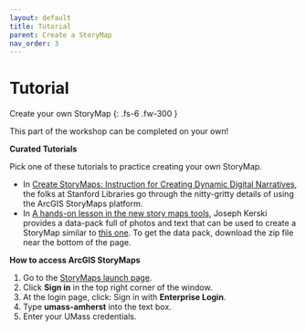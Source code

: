```yaml
---
layout: default
title: Tutorial
parent: Create a StoryMap
nav_order: 3
---
```


# Tutorial

Create your own StoryMap
{: .fs-6 .fw-300 }

This part of the workshop can be completed on your own!

**Curated Tutorials**

Pick one of these tutorials to practice creating your own StoryMap.
* In [Create StoryMaps: Instruction for Creating Dynamic Digital Narratives](https://storymaps.arcgis.com/stories/d15f1045ffcb4fdea7672d1cafafdc12), the folks at Stanford Libraries go through the nitty-gritty details of using the ArcGIS StoryMaps platform.
* In [A hands-on lesson in the new story maps tools](https://community.esri.com/t5/education-blog/a-hands-on-lesson-in-the-new-story-maps-tools/ba-p/883435), Joseph Kerski provides a data-pack full of photos and text that can be used to create a StoryMap similar to [this one](https://storymaps.arcgis.com/stories/79348b0fd4474d8c87819dc95ef36c1e). To get the data pack, download the zip file near the bottom of the page.

**How to access ArcGIS StoryMaps**
1.	Go to the [StoryMaps launch page](https://storymaps.arcgis.com/).
2.	Click **Sign in** in the top right corner of the window.
3.	At the login page, click: Sign in with **Enterprise Login**.
4.	Type **umass-amherst** into the text box.
5.	Enter your UMass credentials.
